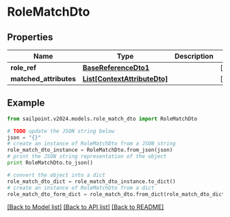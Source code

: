 # RoleMatchDto


## Properties

Name | Type | Description | Notes
------------ | ------------- | ------------- | -------------
**role_ref** | [**BaseReferenceDto1**](BaseReferenceDto1.md) |  | [optional] 
**matched_attributes** | [**List[ContextAttributeDto]**](ContextAttributeDto.md) |  | [optional] 

## Example

```python
from sailpoint.v2024.models.role_match_dto import RoleMatchDto

# TODO update the JSON string below
json = "{}"
# create an instance of RoleMatchDto from a JSON string
role_match_dto_instance = RoleMatchDto.from_json(json)
# print the JSON string representation of the object
print RoleMatchDto.to_json()

# convert the object into a dict
role_match_dto_dict = role_match_dto_instance.to_dict()
# create an instance of RoleMatchDto from a dict
role_match_dto_form_dict = role_match_dto.from_dict(role_match_dto_dict)
```
[[Back to Model list]](../README.md#documentation-for-models) [[Back to API list]](../README.md#documentation-for-api-endpoints) [[Back to README]](../README.md)


